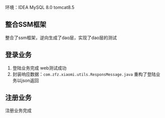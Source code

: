 环境：IDEA  MySQL 8.0 tomcat8.5

## 整合SSM框架

整合了ssm框架，逆向生成了dao层，实现了dao层的测试

## 登录业务

1. 登陆业务完成  web测试成功
2. 封装响应数据：`com.zfz.xiaomi.utils.ResponsMessage.java`  重构了登陆业务以json返回

## 注册业务

注册业务完成